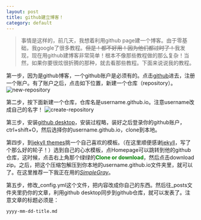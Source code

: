 ```yaml
---
layout: post
title: github建立博客！
category: default
---
```


> 事情是这样的，前几天，我想着利用github page建一个博客。由于零基础，我google了很多教程。~~但是！都不好用！因为他们都过时了！~~我发现，现在用github建博客非常简单！根本不像那些教程做的那么复杂！当然，如果你要很炫很折腾的那种，就去看那些教程。下面来说说我的教程。

第一步，因为是github博客，一个github账户是必须有的。点击[github](https://github.com/)进去，注册一个账户。有了账户之后，点击如下位置，新建一个仓库（repository）。
![new-repository](https://github.com/pzweuj/pzweuj.github.io/raw/master/downloads/images/github-new-repository.png)

第二步，按下面新建一个仓库，仓库名是username.github.io。注意username改成自己的名字！
![create-repository](https://github.com/pzweuj/pzweuj.github.io/raw/master/downloads/images/github-create-new-repository.png)

第三步，安装[github desktop](https://desktop.github.com/)，安装过程略，装好之后登录你的github账户，ctrl+shift+O，然后选择你的username.github.io，clone到本地。

第四步，到[jekyll themes](http://jekyllthemes.org/)挑一个自己喜欢的模板。（在这里顺便感谢[jekyll](https://github.com/jekyll/jekyll)，写了个那么好的轮子！）选到自己的心水模板，点Homepage可以跳转到他的github仓库，这时候，点击右上角那个绿绿的<font color=green>**Clone or download**</font>，然后点击download zip。之后，把这个压缩包解压到你本地的username.github.io文件夹里，就可以了。在这里推荐一下我正在用的[_SimpleGray_](https://github.com/mytharcher/SimpleGray)。

第五步，修改_config.yml这个文件，把内容改成你自己的东西。然后往_posts文件夹里扔你的文章，利用github desktop同步到github仓库，就可以发表了。注意文章的标题必须是：
```
yyyy-mm-dd-title.md
```
[^_^]:真正意义上的第一篇文章，献给我的第一个读者$#。